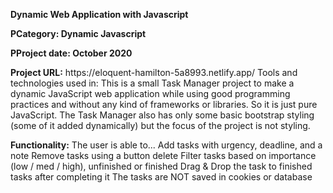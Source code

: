 <p><strong>Dynamic Web Application with Javascript</strong></p>
<p><strong>PCategory: Dynamic Javascript</strong></p>
<p><strong>PProject date: October 2020</strong></p>
<p><strong>Project URL:</strong> https://eloquent-hamilton-5a8993.netlify.app/
Tools and technologies used in:</strong> This is a small Task Manager project to make a dynamic JavaScript web application while using good programming practices and without any kind of frameworks or libraries. So it is just pure JavaScript. The Task Manager also has only some basic bootstrap styling (some of it added dynamically) but the focus of the project is not styling.</p>
<p><strong>Functionality:</strong> The user is able to...
Add tasks with urgency, deadline, and a note
Remove tasks using a button delete
Filter tasks based on importance (low / med / high), unfinished or finished
Drag & Drop the task to finished tasks after completing it
The tasks are NOT saved in cookies or database</p>
